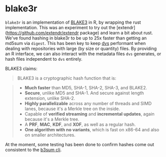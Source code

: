# blake3r

`blake3r` is an implementation of [BLAKE3](https://github.com/BLAKE3-team/BLAKE3) in R, by wrapping the rust implementation. This was an experiment
to try out the [extendr](https://github.com/extendr/extendr package) and learn a bit about rust. We've found hashing in blake3r to be up to 25x faster
than getting an md5sum via `digest`. This has been key to keep [dvs](https://github.com/a2-ai/devious) performant when dealing with repositories
with large (by size or quantity) files. By providing an R interface, we can also interact with the metadata files `dvs` generates, or hash files
independent to `dvs` entirely.

BLAKE3 claims:

> BLAKE3 is a cryptographic hash function that is:

> - **Much faster** than MD5, SHA-1, SHA-2, SHA-3, and BLAKE2.
> - **Secure**, unlike MD5 and SHA-1. And secure against length extension,
  unlike SHA-2.
> - **Highly parallelizable** across any number of threads and SIMD lanes,
  because it's a Merkle tree on the inside.
> - Capable of **verified streaming** and **incremental updates**, again
  because it's a Merkle tree.
> - A **PRF**, **MAC**, **KDF**, and **XOF**, as well as a regular hash.
> - **One algorithm with no variants**, which is fast on x86-64 and also
  on smaller architectures.

At the moment, some testing has been done to confirm hashes come out consistent to the [b3sum cli](https://github.com/michaelforney/b3sum).

